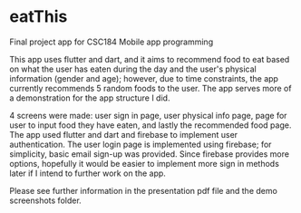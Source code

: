 # eatThis
Final project app for CSC184 Mobile app programming

This app uses flutter and dart, and it aims to recommend food to eat based on what the user has eaten during the day and the user's physical information (gender and age); however, due to time constraints, the app currently recommends 5 random foods to the user. The app serves more of a demonstration for the app structure I did. 

4 screens were made: user sign in page, user physical info page, page for user to input food they have eaten, and lastly the recommended food page. The app used flutter and dart and firebase to implement user authentication. The user login page is implemented using firebase; for simplicity, basic email sign-up was provided. Since firebase provides more options, hopefully it would be easier to implement more sign in methods later if I intend to further work on the app. 

Please see further information in the presentation pdf file and the demo screenshots folder.
